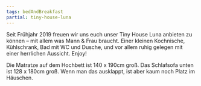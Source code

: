 ```yaml
---
tags: bedAndBreakfast
partial: tiny-house-luna
---
```


Seit Frühjahr 2019 freuen wir uns euch unser Tiny House Luna anbieten zu können – mit allem was Mann & Frau braucht. Einer kleinen Kochnische, Kühlschrank, Bad mit WC und Dusche, und vor allem ruhig gelegen mit einer herrlichen Aussicht. Enjoy!

Die Matratze auf dem Hochbett ist 140 x 190cm groß. Das Schlafsofa unten ist 128 x 180cm groß. Wenn man das ausklappt, ist aber kaum noch Platz im Häuschen.
